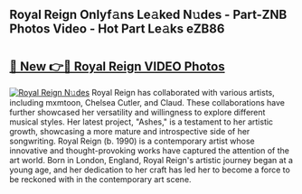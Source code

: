 ## Royal Reign Onlyf𝚊ns Le𝚊ked N𝚞des - Part-ZNB Photos Video - Hot Part Le𝚊ks eZB86

# <h2><a href="http://ac52482.deff.icu/?id=Royal+Reign">🔗 New 👉🔴 Royal Reign VIDEO Photos</a></h2>

[![Royal Reign N𝚞des](https://i.imgur.com/rIISA9y.gif)](http://ac52482.deff.icu/?id=Royal+Reign)
Royal Reign has collaborated with various artists, including mxmtoon, Chelsea Cutler, and Claud. These collaborations have further showcased her versatility and willingness to explore different musical styles. Her latest project, "Ashes," is a testament to her artistic growth, showcasing a more mature and introspective side of her songwriting. Royal Reign (b. 1990) is a contemporary artist whose innovative and thought-provoking works have captured the attention of the art world. Born in London, England, Royal Reign's artistic journey began at a young age, and her dedication to her craft has led her to become a force to be reckoned with in the contemporary art scene.
